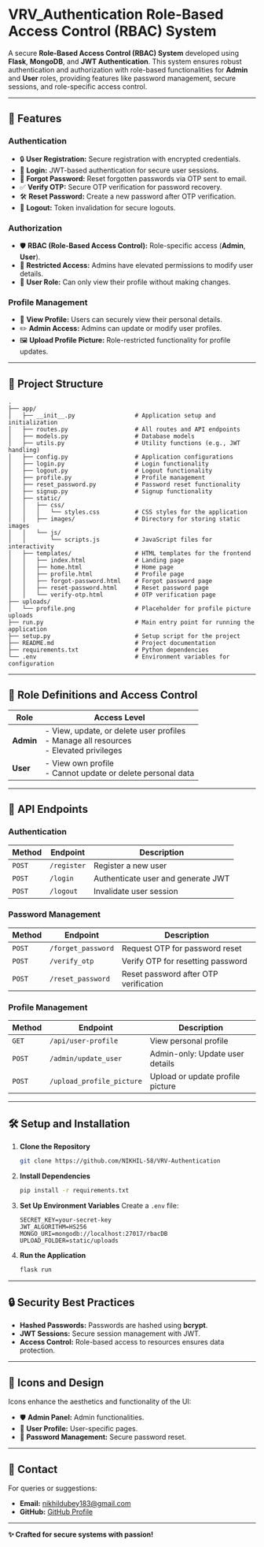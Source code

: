 # **VRV_Authentication Role-Based Access Control (RBAC) System**

A secure **Role-Based Access Control (RBAC) System** developed using **Flask**, **MongoDB**, and **JWT Authentication**. This system ensures robust authentication and authorization with role-based functionalities for **Admin** and **User** roles, providing features like password management, secure sessions, and role-specific access control.

---

## **🚀 Features**

### **Authentication**
- 🔒 **User Registration:** Secure registration with encrypted credentials.
- 🔑 **Login:** JWT-based authentication for secure user sessions.
- 🔄 **Forgot Password:** Reset forgotten passwords via OTP sent to email.
- ✅ **Verify OTP:** Secure OTP verification for password recovery.
- 🛠️ **Reset Password:** Create a new password after OTP verification.
- 🚪 **Logout:** Token invalidation for secure logouts.

### **Authorization**
- 🛡️ **RBAC (Role-Based Access Control):** Role-specific access (**Admin**, **User**).
- 🔐 **Restricted Access:** Admins have elevated permissions to modify user details.
- 👤 **User Role:** Can only view their profile without making changes.

### **Profile Management**
- 📄 **View Profile:** Users can securely view their personal details.
- ✏️ **Admin Access:** Admins can update or modify user profiles.
- 🖼️ **Upload Profile Picture:** Role-restricted functionality for profile updates.

---

## **📂 Project Structure**

```plaintext
.
├── app/
│   ├── __init__.py                 # Application setup and initialization
│   ├── routes.py                   # All routes and API endpoints
│   ├── models.py                   # Database models
│   ├── utils.py                    # Utility functions (e.g., JWT handling)
│   ├── config.py                   # Application configurations
│   ├── login.py                    # Login functionality
│   ├── logout.py                   # Logout functionality
│   ├── profile.py                  # Profile management
│   ├── reset_password.py           # Password reset functionality
│   ├── signup.py                   # Signup functionality
│   ├── static/
│   │   ├── css/
│   │   │   └── styles.css          # CSS styles for the application
│   │   ├── images/                 # Directory for storing static images
│   │   └── js/
│   │       └── scripts.js          # JavaScript files for interactivity
│   ├── templates/                  # HTML templates for the frontend
│   │   ├── index.html              # Landing page
│   │   ├── home.html               # Home page
│   │   ├── profile.html            # Profile page
│   │   ├── forgot-password.html    # Forgot password page
│   │   ├── reset-password.html     # Reset password page
│   │   └── verify-otp.html         # OTP verification page
├── uploads/
│   └── profile.png                 # Placeholder for profile picture uploads
├── run.py                          # Main entry point for running the application
├── setup.py                        # Setup script for the project
├── README.md                       # Project documentation
├── requirements.txt                # Python dependencies
└── .env                            # Environment variables for configuration
```

---

## **🔑 Role Definitions and Access Control**

| **Role**   | **Access Level**                                                                             |
|------------|----------------------------------------------------------------------------------------------|
| **Admin**  | - View, update, or delete user profiles<br>- Manage all resources<br>- Elevated privileges   |
| **User**   | - View own profile<br>- Cannot update or delete personal data                                |

---

## **🔗 API Endpoints**

### **Authentication**
| **Method** | **Endpoint**          | **Description**                       |
|------------|-----------------------|---------------------------------------|
| `POST`     | `/register`           | Register a new user                   |
| `POST`     | `/login`              | Authenticate user and generate JWT    |
| `POST`     | `/logout`             | Invalidate user session               |

### **Password Management**
| **Method** | **Endpoint**           | **Description**                       |
|------------|------------------------|---------------------------------------|
| `POST`     | `/forget_password`     | Request OTP for password reset        |
| `POST`     | `/verify_otp`          | Verify OTP for resetting password     |
| `POST`     | `/reset_password`      | Reset password after OTP verification |

### **Profile Management**
| **Method** | **Endpoint**           | **Description**                       |
|------------|------------------------|---------------------------------------|
| `GET`      | `/api/user-profile`    | View personal profile                 |
| `POST`     | `/admin/update_user`   | Admin-only: Update user details       |
| `POST`     | `/upload_profile_picture` | Upload or update profile picture      |

---

## **🛠️ Setup and Installation**

1. **Clone the Repository**
   ```bash
   git clone https://github.com/NIKHIL-58/VRV-Authentication
   ```

2. **Install Dependencies**
   ```bash
   pip install -r requirements.txt
   ```

3. **Set Up Environment Variables**
   Create a `.env` file:
   ```plaintext
   SECRET_KEY=your-secret-key
   JWT_ALGORITHM=HS256
   MONGO_URI=mongodb://localhost:27017/rbacDB
   UPLOAD_FOLDER=static/uploads
   ```

4. **Run the Application**
   ```bash
   flask run
   ```

---

## **🔒 Security Best Practices**
- **Hashed Passwords:** Passwords are hashed using **bcrypt**.
- **JWT Sessions:** Secure session management with JWT.
- **Access Control:** Role-based access to resources ensures data protection.

---

## **🎨 Icons and Design**
Icons enhance the aesthetics and functionality of the UI:
- 🛡️ **Admin Panel:** Admin functionalities.
- 👤 **User Profile:** User-specific pages.
- 🔐 **Password Management:** Secure password reset.

---

## **📧 Contact**

For queries or suggestions:
- **Email:** nikhildubey183@gmail.com
- **GitHub:** [GitHub Profile](https://github.com/NIKHIL-58)

---

**✨ Crafted for secure systems with passion!**
```

